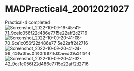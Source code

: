 # MADPractical4_20012021027
Practical-4 completed
![Screenshot_2022-10-09-19-45-41-71_9ce1c056f22d486e7715e22aff2d2716](https://user-images.githubusercontent.com/110598870/202943083-7ed1f655-e523-4e86-9f66-27b4fa61f436.jpg)
![Screenshot_2022-10-09-20-41-08-70_9ce1c056f22d486e7715e22aff2d2716](https://user-images.githubusercontent.com/110598870/202943093-e8fa9544-a6b5-42ef-8e9a-5c9c1347ce5d.jpg)
![Screenshot_2022-10-09-20-41-24-98_439a3fec0400f8974d35eed09a31f914](https://user-images.githubusercontent.com/110598870/202943096-bc989824-b29f-4697-bc13-6245219bbb14.jpg)
![Screenshot_2022-10-09-20-41-32-42_9ce1c056f22d486e7715e22aff2d2716](https://user-images.githubusercontent.com/110598870/202943108-47043e8f-3cda-452c-af69-8a9cf7c55ba0.jpg)

